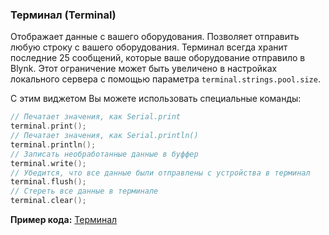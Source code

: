 
### Терминал (Terminal)

Отображает данные с вашего оборудования. Позволяет отправить любую строку с вашего оборудования. Терминал всегда хранит последние 25 сообщений, которые ваше оборудование отправило в Blynk. Этот ограничение может быть увеличено в настройках локального сервера с помощью параметра ```terminal.strings.pool.size```.

С этим виджетом Вы можете использовать специальные команды:

```cpp
// Печатает значения, как Serial.print
terminal.print();   
// Печатает значения, как Serial.println()
terminal.println();
// Записать необработанные данные в буффер
terminal.write();
// Убедится, что все данные были отправлены с устройства в терминал
terminal.flush();
// Стереть все данные в терминале
terminal.clear();
```

**Пример кода:** [Терминал](https://github.com/blynkkk/blynk-library/blob/master/examples/Widgets/Terminal/Terminal.ino)
